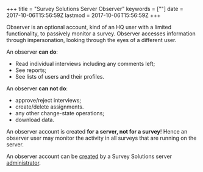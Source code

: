 +++
title = "Survey Solutions Server Observer"
keywords = [""]
date = 2017-10-06T15:56:59Z
lastmod = 2017-10-06T15:56:59Z
+++

Observer is an optional account, kind of an HQ user with a limited
functionality, to passively monitor a survey. Observer accesses
information through impersonation, looking through the eyes of a
different user.  
  
An observer **can do**:

-   Read individual interviews including any comments left;
-   See reports;
-   See lists of users and their profiles.

An observer **can not do**:

-   approve/reject interviews;
-   create/delete assignments.
-   any other change-state operations;
-   download data.

An observer account is created **for a server, not for a survey**! Hence
an observer user may monitor the activity in all surveys that are
running on the server.  
  
An observer account can be
[created](http://support.mysurvey.solutions/customer/en/portal/articles/2482233-teams-and-roles-tab-creating-user-accounts-?b_id=12728#observer)
by a Survey Solutions server
[administrator](http://support.mysurvey.solutions/customer/en/portal/articles/2885558-survey-solutions-server-administrator?b_id=12728).
